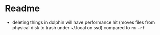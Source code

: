 Readme
======

- deleting things in dolphin will have performance hit (moves files from physical disk to trash under ~/.local on ssd) compared to `rm -rf`
